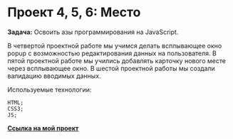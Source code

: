 # Проект 4, 5, 6: Место

**Задача:** Освоить азы программирования на JavaScript.

В четвертой проектной работе мы учимся делать всплывающее окно popup с возможностью редактирования данных на пользователя.
В пятой проектной работе мы учились добавлять карточку нового месте через всплывающее окно.
В шестой проектной работы мы создали валидацию вводимых данных. 

Используемые технологии:

    HTML;
    CSS3;
    JS;

**[Ссылка на мой проект](https://george323ru.github.io/mesto/index.html)**
